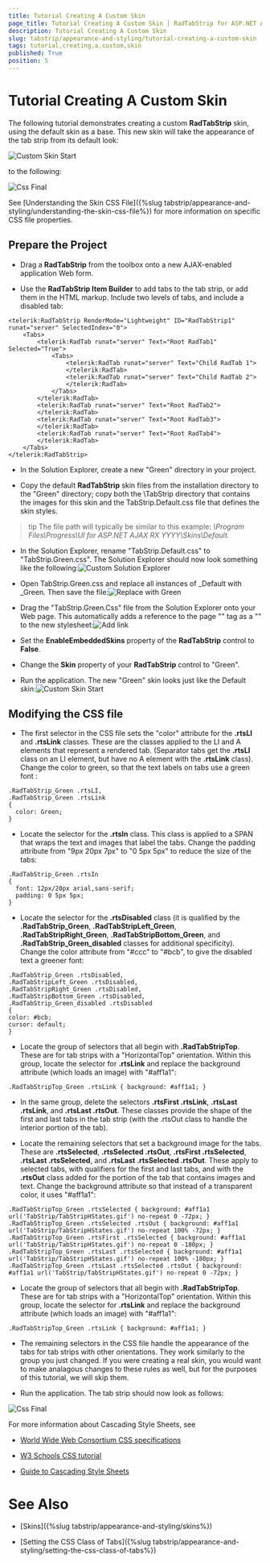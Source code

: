 ```yaml
---
title: Tutorial Creating A Custom Skin
page_title: Tutorial Creating A Custom Skin | RadTabStrip for ASP.NET AJAX Documentation
description: Tutorial Creating A Custom Skin
slug: tabstrip/appearance-and-styling/tutorial-creating-a-custom-skin
tags: tutorial,creating,a,custom,skin
published: True
position: 5
---
```


# Tutorial Creating A Custom Skin


The following tutorial demonstrates creating a custom **RadTabStrip** skin, using the default skin as a base. This new skin will take the appearance of the tab strip from its default look:

![Custom Skin Start](images/tabstrip_customskinstart.png)

to the following:

![Css Final](images/tabstrip_cssfinal.png)

See [Understanding the Skin CSS File]({%slug tabstrip/appearance-and-styling/understanding-the-skin-css-file%}) for more information on specific CSS file properties.

## Prepare the Project

* Drag a **RadTabStrip** from the toolbox onto a new AJAX-enabled application Web form.

* Use the **RadTabStrip Item Builder** to add tabs to the tab strip, or add them in the HTML markup. Include two levels of tabs, and include a disabled tab:

````ASPNET	 
<telerik:RadTabStrip RenderMode="Lightweight" ID="RadTabStrip1" runat="server" SelectedIndex="0">
    <Tabs>
        <telerik:RadTab runat="server" Text="Root RadTab1" Selected="True">
            <Tabs>
                <telerik:RadTab runat="server" Text="Child RadTab 1">
                </telerik:RadTab>
                <telerik:RadTab runat="server" Text="Child RadTab 2">
                </telerik:RadTab>
            </Tabs>
        </telerik:RadTab>
        <telerik:RadTab runat="server" Text="Root RadTab2">
        </telerik:RadTab>
        <telerik:RadTab runat="server" Text="Root RadTab3">
        </telerik:RadTab>
        <telerik:RadTab runat="server" Text="Root RadTab4">
        </telerik:RadTab>
    </Tabs>
</telerik:RadTabStrip>
````


* In the Solution Explorer, create a new "Green" directory in your project.

* Copy the default **RadTabStrip** skin files from the installation directory to the "Green" directory; copy both the \TabStrip directory that contains the images for this skin and the TabStrip.Default.css file that defines the skin styles.

>tip The file path will typically be similar to this example: *\Program Files\Progress\UI for ASP.NET AJAX RX YYYY\Skins\Default.* 
>


* In the Solution Explorer, rename "TabStrip.Default.css" to "TabStrip.Green.css". The Solution Explorer should now look something like the following:![Custom Solution Explorer](images/tabStrip_customskinsolutionexplorer.png)

* Open TabStrip.Green.css and replace all instances of _Default with _Green. Then save the file:![Replace with Green](images/tabstrip_replacewithgreen.png)

* Drag the "TabStrip.Green.Css" file from the Solution Explorer onto your Web page. This automatically adds a reference to the page "<head>" tag as a "<link>" to the new stylesheet:![Add link](images/tabstrip_addlink.png)

* Set the **EnableEmbeddedSkins** property of the **RadTabStrip** control to **False**.

* Change the **Skin** property of your **RadTabStrip** control to "Green".

* Run the application. The new "Green" skin looks just like the Default skin:![Custom Skin Start](images/tabstrip_customskinstart.png)

## Modifying the CSS file

* The first selector in the CSS file sets the "color" attribute for the **.rtsLI** and **.rtsLink** classes. These are the classes applied to the LI and A elements that represent a rendered tab. (Separator tabs get the **.rtsLI** class on an LI element, but have no A element with the **.rtsLink** class). Change the color to green, so that the text labels on tabs use a green font :

````ASPNET	
.RadTabStrip_Green .rtsLI,
.RadTabStrip_Green .rtsLink
{
  color: Green;
} 	
````

* Locate the selector for the **.rtsIn** class. This class is applied to a SPAN that wraps the text and images that label the tabs. Change the padding attribute from "9px 20px 7px" to "0 5px 5px" to reduce the size of the tabs:

````ASPNET	     
.RadTabStrip_Green .rtsIn
{
  font: 12px/20px arial,sans-serif;
  padding: 0 5px 5px;
} 				
````

* Locate the selector for the **.rtsDisabled** class (it is qualified by the **.RadTabStrip_Green**, **.RadTabStripLeft_Green**, **.RadTabStripRight_Green**, **.RadTabStripBottom_Green**, and **.RadTabStrip_Green_disabled** classes for additional specificity). Change the color attribute from "#ccc" to "#bcb", to give the disabled text a greener font:

````ASPNET	
.RadTabStrip_Green .rtsDisabled,
.RadTabStripLeft_Green .rtsDisabled,
.RadTabStripRight_Green .rtsDisabled,
.RadTabStripBottom_Green .rtsDisabled,
.RadTabStrip_Green_disabled .rtsDisabled
{
color: #bcb;
cursor: default;
} 	
````


* Locate the group of selectors that all begin with **.RadTabStripTop**. These are for tab strips with a "HorizontalTop" orientation. Within this group, locate the selector for **.rtsLink** and replace the background attribute (which loads an image) with "#aff1a1":

````ASPNET	     
.RadTabStripTop_Green .rtsLink { background: #aff1a1; }				
````


* In the same group, delete the selectors **.rtsFirst .rtsLink**, **.rtsLast .rtsLink**, and **.rtsLast .rtsOut**. These classes provide the shape of the first and last tabs in the tab strip (with the .rtsOut class to handle the interior portion of the tab).

* Locate the remaining selectors that set a background image for the tabs. These are **.rtsSelected**, **.rtsSelected .rtsOut**, **.rtsFirst .rtsSelected**, **.rtsLast .rtsSelected**, and **.rtsLast .rtsSelected .rtsOut**. These apply to selected tabs, with qualifiers for the first and last tabs, and with the **.rtsOut** class added for the portion of the tab that contains images and text. Change the background attribute so that instead of a transparent color, it uses "#aff1a1":

````ASPNET
.RadTabStripTop_Green .rtsSelected { background: #aff1a1 url('TabStrip/TabStripHStates.gif') no-repeat 0 -72px; }
.RadTabStripTop_Green .rtsSelected .rtsOut { background: #aff1a1 url('TabStrip/TabStripHStates.gif') no-repeat 100% -72px; }
.RadTabStripTop_Green .rtsFirst .rtsSelected { background: #aff1a1 url('TabStrip/TabStripHStates.gif') no-repeat 0 -180px; }
.RadTabStripTop_Green .rtsLast .rtsSelected { background: #aff1a1 url('TabStrip/TabStripHStates.gif') no-repeat 100% -180px; }
.RadTabStripTop_Green .rtsLast .rtsSelected .rtsOut { background: #aff1a1 url('TabStrip/TabStripHStates.gif') no-repeat 0 -72px; } 
````

* Locate the group of selectors that all begin with **.RadTabStripTop**. These are for tab strips with a "HorizontalTop" orientation. Within this group, locate the selector for **.rtsLink** and replace the background attribute (which loads an image) with "#aff1a1":

````ASPNET	     
.RadTabStripTop_Green .rtsLink { background: #aff1a1; }				
````

* The remaining selectors in the CSS file handle the appearance of the tabs for tab strips with other orientations. They work similarly to the group you just changed. If you were creating a real skin, you would want to make analagous changes to these rules as well, but for the purposes of this tutorial, we will skip them.

* Run the application. The tab strip should now look as follows:

![Css Final](images/tabstrip_cssfinal.png)

For more information about Cascading Style Sheets, see

* [World Wide Web Consortium CSS specifications](http://www.w3.org/Style/CSS/)

* [W3 Schools CSS tutorial](http://www.w3schools.com/css/default.asp)

* [Guide to Cascading Style Sheets](http://www.htmlhelp.com/reference/css/)

# See Also

 * [Skins]({%slug tabstrip/appearance-and-styling/skins%})

 * [Setting the CSS Class of Tabs]({%slug tabstrip/appearance-and-styling/setting-the-css-class-of-tabs%})
